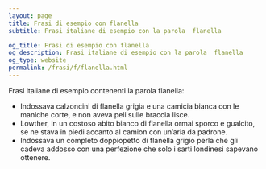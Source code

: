 ```yaml
---
layout: page
title: Frasi di esempio con flanella 
subtitle: Frasi italiane di esempio con la parola  flanella

og_title: Frasi di esempio con flanella 
og_description: Frasi italiane di esempio con la parola  flanella
og_type: website
permalink: /frasi/f/flanella.html
---
```


Frasi italiane di esempio contenenti la parola flanella:


- Indossava calzoncini di flanella grigia e una camicia bianca con le maniche corte, e non aveva peli sulle braccia lisce.
- Lowther, in un costoso abito bianco di flanella ormai sporco e gualcito, se ne stava in piedi accanto al camion con un’aria da padrone.
- Indossava un completo doppiopetto di flanella grigio perla che gli cadeva addosso con una perfezione che solo i sarti londinesi sapevano ottenere.
